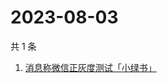 # 2023-08-03

共 1 条

<!-- BEGIN ZHIHUSEARCH -->
<!-- 最后更新时间 Thu Aug 03 2023 01:09:55 GMT+0800 (China Standard Time) -->
1. [消息称微信正灰度测试「小绿书」](https://www.zhihu.com/search?q=消息称微信正灰度测试「小绿书」)
<!-- END ZHIHUSEARCH -->
